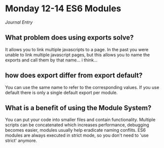# Monday 12-14 ES6 Modules
_Journal Entry_

## What problem does using exports solve? 
It allows you to link multiple javascripts to a page. In the past you were unable to link multiple javascript pages, but this allows you to name the exports and call them by that name... i think... 
 

 ## how does export differ from export default?

You can use the same name to refer to the corresponding values. If you use default there is only a single default export per module. 
 

 ## What is a benefit of using the Module System? 

You can put your code into smaller files and contain functionality. Multiple scripts can be concatenated which increases performance, debugging becomes easier, modules usually help eradicate naming conflits. ES6 modules are always executed in strict mode, so you don't need to 'use strict' anymore. 

